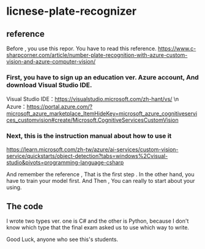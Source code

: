 # licnese-plate-recognizer
## reference

Before , you use this repor.
You have to read this reference.
https://www.c-sharpcorner.com/article/number-plate-recognition-with-azure-custom-vision-and-azure-computer-vision/

### First, you have to sign up an education ver. Azure account, And download Visual Studio IDE.

Visual Studio IDE：https://visualstudio.microsoft.com/zh-hant/vs/ \n
Azure：https://portal.azure.com/?microsoft_azure_marketplace_ItemHideKey=microsoft_azure_cognitiveservices_customvision#create/Microsoft.CognitiveServicesCustomVision

### Next, this is the instruction manual about how to use it

https://learn.microsoft.com/zh-tw/azure/ai-services/custom-vision-service/quickstarts/object-detection?tabs=windows%2Cvisual-studio&pivots=programming-language-csharp

And remember the reference , That is the first step . In the other hand, you have to train your model first.
And Then , You can really to start about your using.

## The code

I wrote two types ver. one is C# and the other is Python, because I don't know which type that the final exam asked us to use which way to write.

Good Luck, anyone who see this's students.
